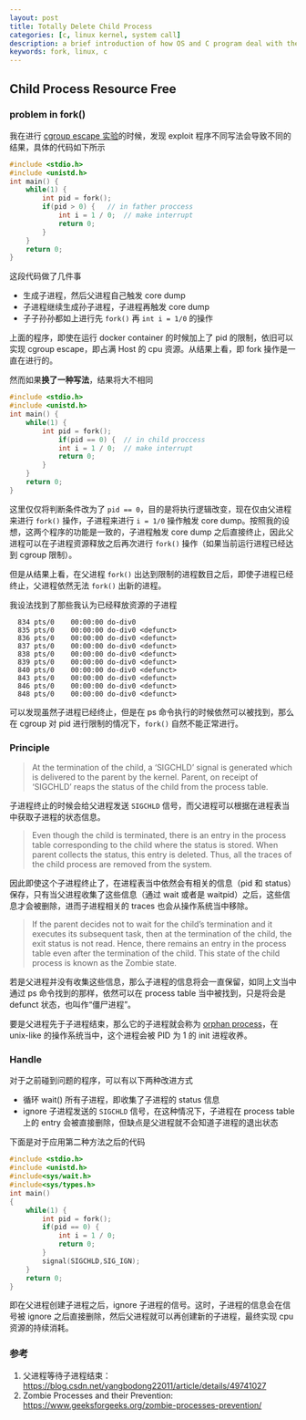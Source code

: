 ```yaml
---
layout: post
title: Totally Delete Child Process 
categories: [c, linux kernel, system call]
description: a brief introduction of how OS and C program deal with the child proccess created by fork()
keywords: fork, linux, c
---
```


## Child Process Resource Free

### problem in fork()

我在进行 [cgroup escape 实验](https://tianyuzhou.top/2019/10/18/cgroups-escape/)的时候，发现 exploit 程序不同写法会导致不同的结果，具体的代码如下所示

```c
#include <stdio.h>
#include <unistd.h>
int main() {
    while(1) {
        int pid = fork();
        if(pid > 0) {	// in father proccess
            int i = 1 / 0;	// make interrupt
            return 0;
        }
    }   
    return 0;
}
```

这段代码做了几件事

* 生成子进程，然后父进程自己触发 core dump
* 子进程继续生成孙子进程，子进程再触发 core dump
* 子子孙孙都如上进行先 `fork()` 再 `int i = 1/0` 的操作

上面的程序，即使在运行 docker container 的时候加上了 pid 的限制，依旧可以实现 cgroup escape，即占满 Host 的 cpu 资源。从结果上看，即 fork 操作是一直在进行的。

然而如果**换了一种写法**，结果将大不相同

```c
#include <stdio.h>
#include <unistd.h>
int main() {
    while(1) {
        int pid = fork();
            if(pid == 0) {	// in child proccess
            int i = 1 / 0;	// make interrupt
            return 0;
        }
    }   
    return 0;
}
```

这里仅仅将判断条件改为了 `pid == 0`，目的是将执行逻辑改变，现在仅由父进程来进行 `fork()` 操作，子进程来进行 `i = 1/0` 操作触发 core dump。按照我的设想，这两个程序的功能是一致的，子进程触发 core dump 之后直接终止，因此父进程可以在子进程资源释放之后再次进行 `fork()` 操作（如果当前运行进程已经达到 cgroup 限制）。

但是从结果上看，在父进程 `fork()` 出达到限制的进程数目之后，即使子进程已经终止，父进程依然无法 `fork()` 出新的进程。

我设法找到了那些我认为已经释放资源的子进程

```
  834 pts/0    00:00:00 do-div0
  835 pts/0    00:00:00 do-div0 <defunct>
  836 pts/0    00:00:00 do-div0 <defunct>
  837 pts/0    00:00:00 do-div0 <defunct>
  838 pts/0    00:00:00 do-div0 <defunct>
  839 pts/0    00:00:00 do-div0 <defunct>
  840 pts/0    00:00:00 do-div0 <defunct>
  843 pts/0    00:00:00 do-div0 <defunct>
  846 pts/0    00:00:00 do-div0 <defunct>
  848 pts/0    00:00:00 do-div0 <defunct>
```

可以发现虽然子进程已经终止，但是在 ps 命令执行的时候依然可以被找到，那么在 cgroup 对 pid 进行限制的情况下，`fork()` 自然不能正常进行。

### Principle

> At the termination of the child, a ‘SIGCHLD’ signal is generated which is delivered to the parent by the kernel. Parent, on receipt of ‘SIGCHLD’ reaps the status of the child from the process table. 

子进程终止的时候会给父进程发送 `SIGCHLD` 信号，而父进程可以根据在进程表当中获取子进程的状态信息。

> Even though the child is terminated, there is an entry in the process table corresponding to the child where the status is stored. When parent collects the status, this entry is deleted. Thus, all the traces of the child process are removed from the system. 

因此即使这个子进程终止了，在进程表当中依然会有相关的信息（pid 和 status）保存，只有当父进程收集了这些信息（通过 wait 或者是 waitpid）之后，这些信息才会被删除，进而子进程相关的 traces 也会从操作系统当中移除。

> If the parent decides not to wait for the child’s termination and it executes its subsequent task, then at the termination of the child, the exit status is not read. Hence, there remains an entry in the process table even after the termination of the child. This state of the child process is known as the Zombie state.

若是父进程并没有收集这些信息，那么子进程的信息将会一直保留，如同上文当中通过 ps 命令找到的那样，依然可以在 process table 当中被找到，只是将会是 defunct 状态，也叫作“僵尸进程”。

要是父进程先于子进程结束，那么它的子进程就会称为 [orphan process](https://en.wikipedia.org/wiki/Orphan_process)，在 unix-like 的操作系统当中，这个进程会被 PID 为 1 的 init 进程收养。

### Handle

对于之前碰到问题的程序，可以有以下两种改进方式

* 循环 wait() 所有子进程，即收集了子进程的 status 信息
* ignore 子进程发送的 `SIGCHLD` 信号，在这种情况下，子进程在 process table 上的 entry 会被直接删除，但缺点是父进程就不会知道子进程的退出状态

下面是对于应用第二种方法之后的代码

```c
#include <stdio.h>
#include <unistd.h>
#include<sys/wait.h> 
#include<sys/types.h> 
int main()
{
    while(1) {
        int pid = fork();
        if(pid == 0) {
            int i = 1 / 0;
            return 0;
        }
        signal(SIGCHLD,SIG_IGN);
    }
    return 0;
}
```

即在父进程创建子进程之后，ignore 子进程的信号。这时，子进程的信息会在信号被 ignore 之后直接删除，然后父进程就可以再创建新的子进程，最终实现 cpu 资源的持续消耗。



### 参考

1. 父进程等待子进程结束：https://blog.csdn.net/yangbodong22011/article/details/49741027
2. Zombie Processes and their Prevention: https://www.geeksforgeeks.org/zombie-processes-prevention/

